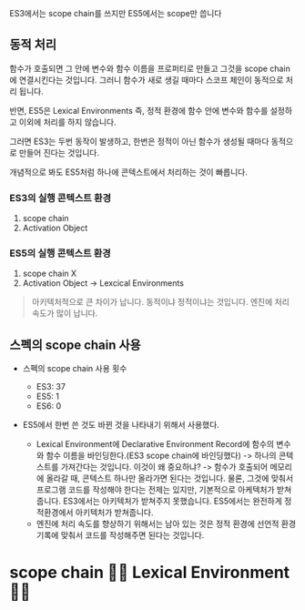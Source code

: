 ES3에서는 scope chain를 쓰지만 ES5에서는 scope만 씁니다

## 동적 처리

함수가 호출되면 그 안에 변수와 함수 이름을 프로퍼티로 만들고 그것을 scope chain에 연결시킨다는 것입니다. 그러니 함수가 새로 생길 때마다 스코프 체인이 동적으로 처리 됩니다.

반면, ES5은 Lexical Environments 즉, 정적 환경에 함수 안에 변수와 함수를 설정하고 이외에 처리를 하지 않습니다.

그러면 ES3는 두번 동작이 발생하고, 한번은 정적이 아닌 함수가 생성될 때마다 동적으로 만들어 진다는 것입니다.

개념적으로 봐도 ES5처럼 하나에 콘텍스트에서 처리하는 것이 빠릅니다.

### ES3의 실행 콘텍스트 환경

1. scope chain
2. Activation Object

### ES5의 실행 콘텍스트 환경

1. scope chain X
2. Activation Object -> Lexcical Environments

> 아키텍처적으로 큰 차이가 납니다. 동적이냐 정적이냐는 것입니다. 엔진에 처리 속도가 많이 납니다.

## 스펙의 scope chain 사용

- 스펙의 scope chain 사용 횟수

  - ES3: 37
  - ES5: 1
  - ES6: 0

- ES5에서 한번 쓴 것도 바뀐 것을 나타내기 위해서 사용했다.
  - Lexical Environment에 Declarative Environment Record에 함수의 변수와 함수 이름을 바인딩한다.(ES3 scope chain에 바인딩했다) -> 하나의 콘텍스트를 가져간다는 것입니다. 이것이 왜 중요하냐? -> 함수가 호출되어 메모리에 올라갈 때, 콘텍스트 하나만 올라가면 된다는 것입니다. 물론, 그것에 맞춰서 프로그램 코드를 작성해야 한다는 전제는 있지만, 기본적으로 아케텍처가 받쳐줍니다. ES3에서는 아키텍처가 받쳐주지 못했습니다. ES5에서는 완전하게 정적환경에서 아키텍처가 받쳐줍니다.
  - 엔진에 처리 속도를 향상하기 위해서는 남아 있는 것은 정적 환경에 선언적 환경 기록에 맞춰서 코드를 작성해주면 된다는 것입니다.

# scope chain 👎🏻 Lexical Environment 👍🏻
